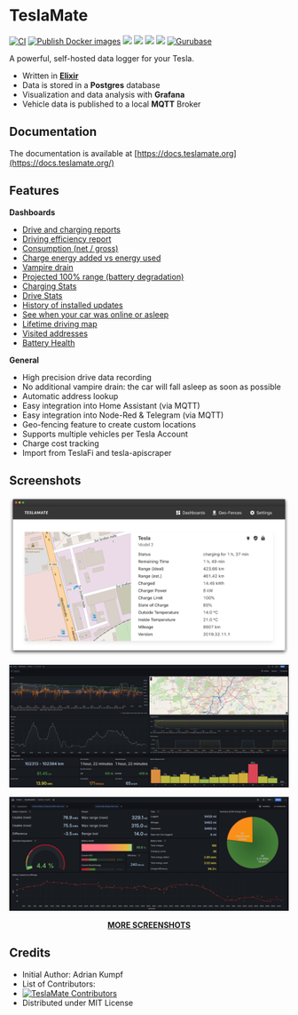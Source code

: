 # TeslaMate

[![CI](https://github.com/teslamate-org/teslamate/actions/workflows/devops.yml/badge.svg)](https://github.com/teslamate-org/teslamate/actions/workflows/devops.yml)
[![Publish Docker images](https://github.com/teslamate-org/teslamate/actions/workflows/buildx.yml/badge.svg)](https://github.com/teslamate-org/teslamate/actions/workflows/buildx.yml)
[![](https://coveralls.io/repos/github/teslamate-org/teslamate/badge.svg?branch=master)](https://coveralls.io/github/teslamate-org/teslamate?branch=master)
[![](https://img.shields.io/docker/v/teslamate/teslamate/latest)](https://hub.docker.com/r/teslamate/teslamate)
[![](https://img.shields.io/docker/image-size/teslamate/teslamate/latest)](https://hub.docker.com/r/teslamate/teslamate)
[![](https://img.shields.io/docker/pulls/teslamate/teslamate?color=%23099cec)](https://hub.docker.com/r/teslamate/teslamate)
[![Gurubase](https://img.shields.io/badge/Gurubase-Ask%20TeslaMate%20Guru-006BFF)](https://gurubase.io/g/teslamate)

A powerful, self-hosted data logger for your Tesla.

- Written in **[Elixir](https://elixir-lang.org/)**
- Data is stored in a **Postgres** database
- Visualization and data analysis with **Grafana**
- Vehicle data is published to a local **MQTT** Broker

## Documentation

The documentation is available at [https://docs.teslamate.org](https://docs.teslamate.org/)

## Features

**Dashboards**

- [Drive and charging reports](https://docs.teslamate.org/docs/screenshots#charging-details)
- [Driving efficiency report](https://docs.teslamate.org/docs/screenshots#efficiency)
- [Consumption (net / gross)](https://docs.teslamate.org/docs/screenshots#efficiency)
- [Charge energy added vs energy used](https://docs.teslamate.org/docs/screenshots#charges)
- [Vampire drain](https://docs.teslamate.org/docs/screenshots#vampire-drain)
- [Projected 100% range (battery degradation)](https://docs.teslamate.org/docs/screenshots#projected-range)
- [Charging Stats](https://docs.teslamate.org/docs/screenshots#charging-stats)
- [Drive Stats](https://docs.teslamate.org/docs/screenshots#drive-stats)
- [History of installed updates](https://docs.teslamate.org/docs/screenshots#updates)
- [See when your car was online or asleep](https://docs.teslamate.org/docs/screenshots#states)
- [Lifetime driving map](https://docs.teslamate.org/docs/screenshots/#lifetime-driving-map)
- [Visited addresses](https://docs.teslamate.org/docs/screenshots/#visited-addresses)
- [Battery Health](https://docs.teslamate.org/docs/screenshots/#battery-health)

**General**

- High precision drive data recording
- No additional vampire drain: the car will fall asleep as soon as possible
- Automatic address lookup
- Easy integration into Home Assistant (via MQTT)
- Easy integration into Node-Red & Telegram (via MQTT)
- Geo-fencing feature to create custom locations
- Supports multiple vehicles per Tesla Account
- Charge cost tracking
- Import from TeslaFi and tesla-apiscraper

## Screenshots

![Web Interface](/website/static/screenshots/web_interface.png)

![Drive Details](/website/static/screenshots/drive.png)

![Battery Health](/website/static/screenshots/battery-health.png)

<p align="center">
  <strong><a href="https://docs.teslamate.org/docs/screenshots">MORE SCREENSHOTS</a></strong>
</p>

## Credits

- Initial Author: Adrian Kumpf
- List of Contributors:
- <a href="https://github.com/teslamate-org/teslamate/graphs/contributors"><img src="https://contrib.rocks/image?repo=teslamate-org/teslamate"  alt="TeslaMate Contributors"/></a>
- Distributed under MIT License
